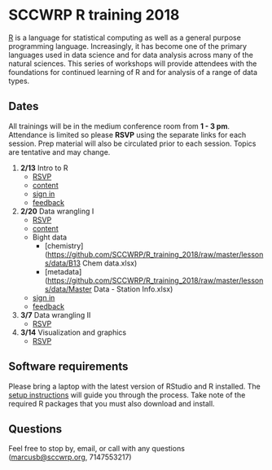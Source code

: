 # SCCWRP R training 2018

[R](https://www.r-project.org/) is a language for statistical computing as well as a general purpose programming language. Increasingly, it has become one of the primary languages used in data science and for data analysis across many of the natural sciences. This series of workshops will provide attendees with the foundations for continued learning of R and for analysis of a range of data types. 

## Dates

All trainings will be in the medium conference room from **1 - 3 pm**.  Attendance is limited so please **RSVP** using the separate links for each session.  Prep material will also be circulated prior to each session.  Topics are tentative and may change.  

1) **2/13** Intro to R 
     * [RSVP](https://goo.gl/forms/CUhmhcsrle7a8Buf1)
     * [content](https://SCCWRP.github.io/R_training_2018/lessons/Intro_to_R.html)
     * [sign in](https://goo.gl/forms/ZvvteoDTJ1qlsRge2)
     * [feedback](https://goo.gl/forms/nQbBvZHr99qkPlme2)
2) **2/20** Data wrangling I 
     * [RSVP](https://goo.gl/forms/cyxbrMUZfYOB3Z9C3)
     * [content](https://SCCWRP.github.io/R_training_2018/lessons/Data_Wrangling_1.html)
     * Bight data
          * [chemistry](https://github.com/SCCWRP/R_training_2018/raw/master/lessons/data/B13 Chem data.xlsx)
          * [metadata](https://github.com/SCCWRP/R_training_2018/raw/master/lessons/data/Master Data - Station Info.xlsx)
     * [sign in](https://goo.gl/forms/Du0yABfP41A43Lzq2)
     * [feedback](https://goo.gl/forms/uo7G8wkYF5KfxVdW2)
3) **3/7** Data wrangling II 
     * [RSVP](https://goo.gl/forms/7qgFwmGo4QBz4R7v1)
4) **3/14** Visualization and graphics 
     * [RSVP](https://goo.gl/forms/6pQbkGCPt3gLfeCH3)

## Software requirements

Please bring a laptop with the latest version of RStudio and R installed.  The [setup instructions](https://SCCWRP.github.io/R_training_2018/lessons/setup.html) will guide you through the process.  Take note of the required R packages that you must also download and install.

## Questions

Feel free to stop by, email, or call with any questions ([marcusb@sccwrp.org](mailto:marcusb@sccwrp.org), 7147553217)